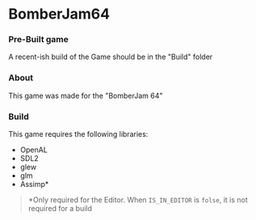 # BomberJam64

### Pre-Built game

A recent-ish build of the Game should be in the "Build" folder

### About

This game was made for the "BomberJam 64"

### Build

This game requires the following libraries:
- OpenAL
- SDL2
- glew
- glm
- Assimp*

> *Only required for the Editor. When `IS_IN_EDITOR` is `folse`, it is not required for a build
